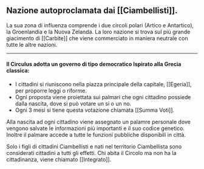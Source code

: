 ## Nazione autoproclamata dai [[Ciambellisti]].
La sua zona di influenza comprende i due circoli polari (Artico e Antartico), la Groenlandia e la Nuova Zelanda. La loro nazione si trova sul più grande giacimento di [[Carbite]] che viene commerciato in maniera neutrale con tutte le altre nazioni.

---
#### Il Circulus adotta un governo di tipo democratico Ispirato alla Grecia classica:
- I cittadini si riuniscono nella piazza principale della capitale, [[Egeria]], per proporre leggi o riforme.
- Ogni proposta viene proiettata sui palmari che ogni cittadino possiede dalla nascita, dove si può votare un si o un no.
- Ogni 3 mesi si tiene questa votazione chiamata [[Summa Voti]].

Alla nascita ad ogni cittadino viene assegnato un palamre personale dove vengono salvate le informazioni più importanti e il suo codice genetico. Inoltre il palmare accede a tutte le funzioni pubbliche disponibili in città.

Solo i figli di cittadini Ciambellisti e nati nel territorio Ciambellista sono considerati cittadini a tutti gli effetti. Chi abita il Circolo ma non ha la cittadinanza, viene chiamato [[Integrato]].
